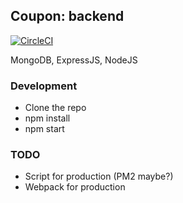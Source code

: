 ## Coupon: backend

[![CircleCI](https://circleci.com/gh/Silverhill/coupon-backend.svg?style=svg)](https://circleci.com/gh/Silverhill/coupon-backend)

MongoDB, ExpressJS, NodeJS

### Development

- Clone the repo
- npm install
- npm start

### TODO

- Script for production (PM2 maybe?)
- Webpack for production

